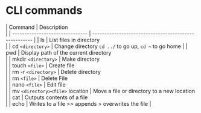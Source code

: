 # CLI commands

| Command                         | Description                                           
|
| ------------------------------- | 
----------------------------------------------------- |
| ls                              | List files in directory                               
|
| cd `<directory>`                | Change directory `cd ../` to go up, 
`cd ~` to go home |
| pwd                             | Display path of the current directory                 
|
| mkdir `<directory>`             | Make directory                                        
|
| touch `<file>`                  | Create file                                           
|
| rm -r `<directory>`             | Delete directory                                      
|
| rm `<file>`                     | Delete File                                           
|
| nano `<file>`                   | Edit file                                             
|
| mv `<directory><file>` location | Move a file or directory to a new 
location            |
| cat                             | Outputs contents of a file                            
|
| echo                            | Writes to a file >> appends > 
overwrites the file     |

